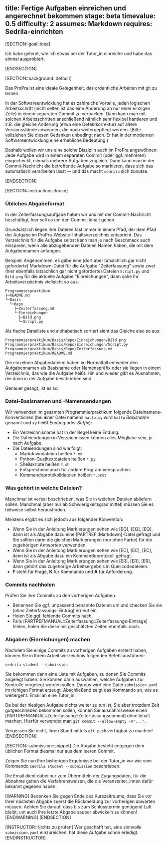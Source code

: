 title: Fertige Aufgaben einreichen und angerechnet bekommen
stage: beta
timevalue: 0.5
difficulty: 2
assumes: Markdown
requires: Sedrila-einrichten
---
[SECTION::goal::idea]

Ich habe gelernt, wie ich etwas bei der Tutor_in einreiche und habe das einmal ausprobiert.

[ENDSECTION]

[SECTION::background::default]

Das ProPra ist eine ideale Gelegenheit, das ordentliche Arbeiten mit git zu lernen.

In der Softwareentwicklung hat es zahlreiche Vorteile, jeden logischen Arbeitsschritt
(nicht selten ist das eine Änderung an nur einer einzigen Zeile)
in einem separaten Commit zu verpacken.
Dann kann man mit solchen Arbeitsschritten anschließend nämlich sehr flexibel hantieren
und z.B. die gleiche Änderung (etwa eine Defektkorrektur) auf ältere Versionsstände
anwenden, die noch weitergepflegt werden. 
(Bitte vollziehen Sie diesen Gedanken unbedingt nach. 
Er hat in der modernen Softwareentwicklung eine erhebliche Bedeutung.)

Deshalb wollen wir uns eine solche Disziplin auch im ProPra angewöhnen:
Jede Aufgabe wird in einem separaten Commit (oder ggf. mehreren) eingecheckt,
niemals mehrere Aufgaben zugleich.
Dann kann man in der Commit-Nachricht die betreffende Aufgabe so markieren,
dass sich das automatisch verarbeiten lässt -- und das macht `sedrila` sich zunutze.

[ENDSECTION]

[SECTION::instructions::loose]

### Übliches Abgabeformat

In der Zeiterfassungsaufgabe haben wir uns mit der Commit-Nachricht beschäftigt,
hier soll es um den Commit-Inhalt gehen.

Grundsätzlich liegen Ihre Dateien fast immer in einem Pfad,
der dem Pfad der Aufgabe im ProPra-Website-Inhaltsverzeichnis entspricht.
Das Verzeichnis für die Aufgabe selbst kann man je nach Geschmack auch einsparen, 
wenn alle abzugebenden Dateien Namen haben, die mit dem Aufgabennamen anfangen.

Beispiel:
Angenommen, es gäbe eine (dort aber tatsächlich gar nicht geforderte) 
Markdown-Datei für die Aufgabe "Zeiterfassung"
sowie zwei (hier ebenfalls tatsächlich gar nicht geforderte)
Dateien `Script.py` und `Bild.png` für die aktuelle Aufgabe "Einreichungen", 
dann sähe Ihr Arbeitsverzeichnis vielleicht so aus:

```
Programmierpraktikum
├─README.md
└─Basis
  └─Repo
    ├─Zeiterfassung.md
    └─Einreichungen
      ├─Bild.png
      └─Script.py
```
Als flache Dateiliste und alphabetisch sortiert sieht das Gleiche also so aus:

```
Programmierpraktikum/Basis/Repo/Einreichungen/Bild.png
Programmierpraktikum/Basis/Repo/Einreichungen/Script.py
Programmierpraktikum/Basis/Repo/Zeiterfassung.md
Programmierpraktikum/README.md
```

Die einzelnen Abgabedateien haben im Normalfall entweder den Aufgabennamen als Basisname oder Namenspräfix
oder sie liegen in einem Verzeichnis, das wie die Aufgabe heißt.
Hin und wieder gibt es Ausnahmen, die dann in der Aufgabe beschrieben sind.

Genauer gesagt, ist es so:


### Datei-Basisnamen und -Namensendungen

Wir verwenden im gesamten Programmierpraktikum folgende Dateinamens-Konventionen
(bei einer Datei namens `hallo.xy` wird `hallo` _Basisname_ genannt und 
`xy` heißt _Endung_ oder _Suffix_):

- Ein Verzeichnisname hat in der Regel keine Endung.
- Die Dateiendungen in Verzeichnissen können alles Mögliche sein, je nach Aufgabe.
- Die Dateiendungen sind wie folgt:
    - Markdowndateien heißen `*.md`
    - Python-Quelltextdateien heißen `*.py`
    - Shellskripte heißen `*.sh`
    - Entsprechend auch für andere Programmiersprachen.
    - Kommandoprotokolldateien heißen `*.prot`


### Was gehört in welche Dateien?

Manchmal ist verbal beschrieben, was Sie in welchen Dateien abliefern sollen.
Manchmal (aber nur ab Schwierigkeitsgrad mittel) müssen Sie es teilweise selbst herausfinden.

Meistens ergibt es sich jedoch aus folgender Konvention: 

- Wenn Sie in der Anleitung Markierungen sehen wie [EQ], [EQ], [EQ],
  dann ist als Abgabe dazu eine [PARTREF::Markdown]-Datei gefragt und 
  Sie sollten darin die gleichen Markierungen (nur ohne Farbe) für die zugehörigen Antworten verwenden.
- Wenn Sie in der Anleitung Markierungen sehen wie [EC], [EC], [EC],
  dann ist als Abgabe dazu ein Kommandoprotokoll gefragt.
- Wenn Sie in der Anleitung Markierungen sehen wie [ER], [ER], [ER],
  dann gehört das zugehörige Arbeitsergebnis in Quellcodedateien.
- **F** steht für Frage, **K** für Kommando und **A** für Anforderung.


### Commits nachholen

Prüfen Sie ihre Commits zu den vorherigen Aufgaben.

- Benennen Sie ggf. unpassend benannte Dateien um 
  und checken Sie sie (_ohne_ Zeiterfassungs-Eintrag) erneut ein.
- Holen Sie ggf. fehlende Commits nach.
- Falls [PARTREFMANUAL::Zeiterfassung::Zeiterfassungs-Einträge] fehlen, holen Sie diese 
  mit geschätzten Zeiten ebenfalls nach.


### Abgaben (Einreichungen) machen

Nachdem Sie einige Commits zu vorherigen Aufgaben erstellt haben, können Sie
in Ihrem Arbeitsverzeichnis folgenden Befehl ausführen:

```
sedrila student --submission
```

Sie bekommen dann eine Liste mit Aufgaben, zu denen Sie Commits angelegt
haben.
Sie können darin auswählen, welche Aufgaben zur Kontrolle vorgelegt werden
sollen. 
Daraus wird eine Datei `submission.yaml` im richigen Format erzeugt.
Abschließend zeigt das Kommando an, wie es weitergeht: Email an eine Tutor_in.

Da bei der hiesigen Aufgabe nichts weiter zu tun ist, 
Sie aber trotzdem Zeit gutgeschrieben bekommen sollen, 
können Sie ausnahmsweise einen [PARTREFMANUAL::Zeiterfassung::Zeiterfassungscommit] ohne Inhalt machen.
Hierfür verwendet man `git commit --allow-empty -m"..."`.

Vergessen Sie nicht, Ihren Stand mittels `git push` verfügbar zu machen!
[ENDSECTION]

[SECTION::submission::snippet]
Die Abgabe besteht entgegen dem üblichen Format diesmal nur aus dem leeren Commit.

Zeigen Sie nun Ihre bisherigen Ergebnisse bei der Tutor_in vor wie vom Kommando
`sedrila student --submission` beschrieben.

Die Email dient dabei nur zum Übermitteln der Zugangsdaten,
für die Abnahme gelten die Verfahrensweisen, die die 
Veranstalter_innen dafür bekannt gegeben haben.

[WARNING]
Bedenken Sie gegen Ende des Kurszeitraums, dass Sie vor Ihrer nächsten Abgabe zuerst
die Rückmeldung zur vorherigen abwarten müssen.
Achten Sie darauf, dass bis zum Schlusstermin genügend Luft bleibt, um auch Ihre letzte
Abgabe sauber abwickeln zu können!
[ENDWARNING]
[ENDSECTION]

[INSTRUCTOR::Nichts zu prüfen]
Wer geschafft hat, eine sinnvolle `submission.yaml` einzureichen, 
hat diese Aufgabe schon erledigt.
[ENDINSTRUCTOR]